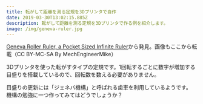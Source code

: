 ```yaml
---
title: 転がして距離を測る定規を3Dプリンタで自作
date: 2019-03-30T13:02:15.885Z
description: 転がして距離を測る定規を3Dプリンタで作る例を紹介します。
image: /img/geneva-ruler.jpg
---
```

[Geneva Roller Ruler, a Pocket Sized Infinite Ruler](https://www.instructables.com/id/Geneva-Roller-Ruler-a-Pocket-Sized-Infinite-Ruler/)から発見。画像もここから転載（CC BY-MC-SA By MechEngineerMike）

3Dプリンタを使った転がすタイプの定規です。1回転するごとに数字が増加する目盛りを搭載しているので、回転数を数える必要がありません。

目盛りの更新には「ジェネバ機構」と呼ばれる歯車を利用しているようです。
機構の勉強に一つ作ってみてはどうでしょうか？

